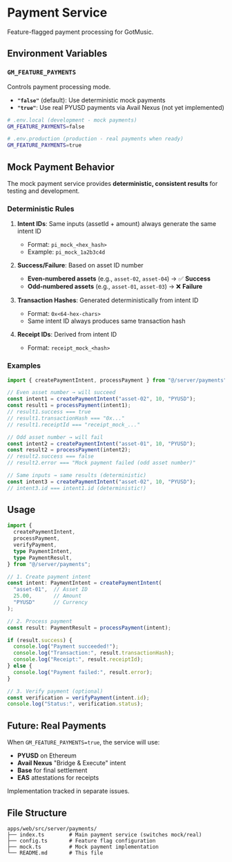 # Payment Service

Feature-flagged payment processing for GotMusic.

## Environment Variables

### `GM_FEATURE_PAYMENTS`

Controls payment processing mode.

- **`"false"`** (default): Use deterministic mock payments
- **`"true"`**: Use real PYUSD payments via Avail Nexus (not yet implemented)

```bash
# .env.local (development - mock payments)
GM_FEATURE_PAYMENTS=false

# .env.production (production - real payments when ready)
GM_FEATURE_PAYMENTS=true
```

## Mock Payment Behavior

The mock payment service provides **deterministic, consistent results** for testing and development.

### Deterministic Rules

1. **Intent IDs**: Same inputs (assetId + amount) always generate the same intent ID
   - Format: `pi_mock_<hex_hash>`
   - Example: `pi_mock_1a2b3c4d`

2. **Success/Failure**: Based on asset ID number
   - **Even-numbered assets** (e.g., `asset-02`, `asset-04`) → ✅ **Success**
   - **Odd-numbered assets** (e.g., `asset-01`, `asset-03`) → ❌ **Failure**

3. **Transaction Hashes**: Generated deterministically from intent ID
   - Format: `0x<64-hex-chars>`
   - Same intent ID always produces same transaction hash

4. **Receipt IDs**: Derived from intent ID
   - Format: `receipt_mock_<hash>`

### Examples

```typescript
import { createPaymentIntent, processPayment } from "@/server/payments";

// Even asset number → will succeed
const intent1 = createPaymentIntent("asset-02", 10, "PYUSD");
const result1 = processPayment(intent1);
// result1.success === true
// result1.transactionHash === "0x..."
// result1.receiptId === "receipt_mock_..."

// Odd asset number → will fail
const intent2 = createPaymentIntent("asset-01", 10, "PYUSD");
const result2 = processPayment(intent2);
// result2.success === false
// result2.error === "Mock payment failed (odd asset number)"

// Same inputs → same results (deterministic)
const intent3 = createPaymentIntent("asset-02", 10, "PYUSD");
// intent3.id === intent1.id (deterministic!)
```

## Usage

```typescript
import {
  createPaymentIntent,
  processPayment,
  verifyPayment,
  type PaymentIntent,
  type PaymentResult,
} from "@/server/payments";

// 1. Create payment intent
const intent: PaymentIntent = createPaymentIntent(
  "asset-01",  // Asset ID
  25.00,       // Amount
  "PYUSD"      // Currency
);

// 2. Process payment
const result: PaymentResult = processPayment(intent);

if (result.success) {
  console.log("Payment succeeded!");
  console.log("Transaction:", result.transactionHash);
  console.log("Receipt:", result.receiptId);
} else {
  console.log("Payment failed:", result.error);
}

// 3. Verify payment (optional)
const verification = verifyPayment(intent.id);
console.log("Status:", verification.status);
```

## Future: Real Payments

When `GM_FEATURE_PAYMENTS=true`, the service will use:
- **PYUSD** on Ethereum
- **Avail Nexus** "Bridge & Execute" intent
- **Base** for final settlement
- **EAS** attestations for receipts

Implementation tracked in separate issues.

## File Structure

```
apps/web/src/server/payments/
├── index.ts        # Main payment service (switches mock/real)
├── config.ts       # Feature flag configuration
├── mock.ts         # Mock payment implementation
└── README.md       # This file
```

